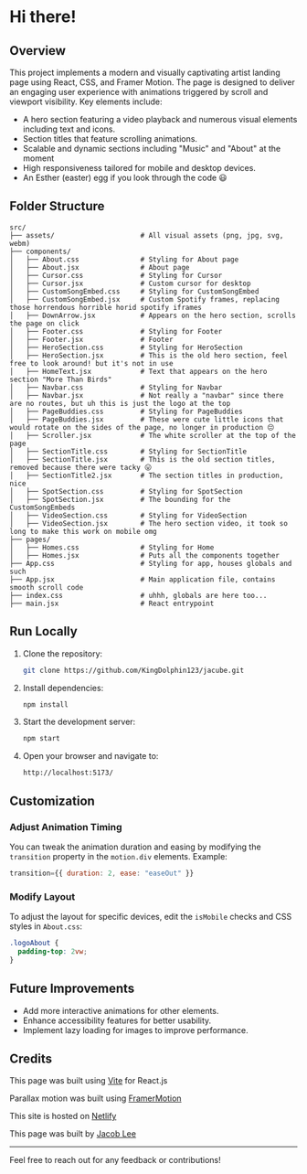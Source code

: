 # Hi there!

## Overview

This project implements a modern and visually captivating artist landing page using React, CSS, and Framer Motion. The page is designed to deliver an engaging user experience with animations triggered by scroll and viewport visibility. Key elements include:

- A hero section featuring a video playback and numerous visual elements including text and icons.
- Section titles that feature scrolling animations.
- Scalable and dynamic sections including "Music" and "About" at the moment
- High responsiveness tailored for mobile and desktop devices.
- An Esther (easter) egg if you look through the code 😃

## Folder Structure

```
src/
├── assets/                     # All visual assets (png, jpg, svg, webm)
├── components/
│   ├── About.css               # Styling for About page
│   ├── About.jsx               # About page
│   ├── Cursor.css              # Styling for Cursor
│   ├── Cursor.jsx              # Custom cursor for desktop
│   ├── CustomSongEmbed.css     # Styling for CustomSongEmbed
│   ├── CustomSongEmbed.jsx     # Custom Spotify frames, replacing those horrendous horrible horid spotify iframes
│   ├── DownArrow.jsx           # Appears on the hero section, scrolls the page on click
│   ├── Footer.css              # Styling for Footer
│   ├── Footer.jsx              # Footer
│   ├── HeroSection.css         # Styling for HeroSection
│   ├── HeroSection.jsx         # This is the old hero section, feel free to look around! but it's not in use
│   ├── HomeText.jsx            # Text that appears on the hero section "More Than Birds"
│   ├── Navbar.css              # Styling for Navbar
│   ├── Navbar.jsx              # Not really a "navbar" since there are no routes, but uh this is just the logo at the top
│   ├── PageBuddies.css         # Styling for PageBuddies
│   ├── PageBuddies.jsx         # These were cute little icons that would rotate on the sides of the page, no longer in production 😔
│   ├── Scroller.jsx            # The white scroller at the top of the page
│   ├── SectionTitle.css        # Styling for SectionTitle
│   ├── SectionTitle.jsx        # This is the old section titles, removed because there were tacky 😛
│   ├── SectionTitle2.jsx       # The section titles in production, nice
│   ├── SpotSection.css         # Styling for SpotSection
│   ├── SpotSection.jsx         # The bounding for the CustomSongEmbeds
│   ├── VideoSection.css        # Styling for VideoSection
│   ├── VideoSection.jsx        # The hero section video, it took so long to make this work on mobile omg
├── pages/
│   ├── Homes.css               # Styling for Home
│   ├── Homes.jsx               # Puts all the components together
├── App.css                     # Styling for app, houses globals and such
├── App.jsx                     # Main application file, contains smooth scroll code
├── index.css                   # uhhh, globals are here too...
├── main.jsx                    # React entrypoint
```

## Run Locally

1. Clone the repository:

   ```bash
   git clone https://github.com/KingDolphin123/jacube.git
   ```

2. Install dependencies:

   ```bash
   npm install
   ```

3. Start the development server:

   ```bash
   npm start
   ```

4. Open your browser and navigate to:
   ```
   http://localhost:5173/
   ```

## Customization

### Adjust Animation Timing

You can tweak the animation duration and easing by modifying the `transition` property in the `motion.div` elements. Example:

```jsx
transition={{ duration: 2, ease: "easeOut" }}
```

### Modify Layout

To adjust the layout for specific devices, edit the `isMobile` checks and CSS styles in `About.css`:

```css
.logoAbout {
  padding-top: 2vw;
}
```

## Future Improvements

- Add more interactive animations for other elements.
- Enhance accessibility features for better usability.
- Implement lazy loading for images to improve performance.

## Credits

This page was built using [Vite](https://vite.dev/) for React.js

Parallax motion was built using [FramerMotion](https://motion.dev/)

This site is hosted on [Netlify](https://app.netlify.com/)

This page was built by [Jacob Lee](https://www.linkedin.com/in/jacob-lee-230984218/)

---

Feel free to reach out for any feedback or contributions!
